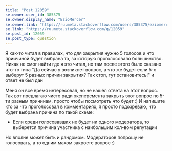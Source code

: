 ```yaml
---
title: "Post 12059"
se.owner.user_id: 385375
se.owner.display_name: "EzioMercer"
se.owner.link: "https://ru.meta.stackoverflow.com/users/385375/eziomercer"
se.link: "https://ru.meta.stackoverflow.com/q/12059"
se.post_id: 12059
se.post_type: question
---
```

<p>Я как-то читал в правилах, что для закрытия нужно 5 голосов и что приичиной будет выбрана та, за которую проголосовало большинство. Никак не смог найти где я это читал, но там после этого было сказано что-то типа &quot;Да сейчас у возникнет вопрос, а что же будет если 5-о выберут 5 разных причин закрытия? Так стоп, тут остановитесь!&quot; и ответ не был дан</p>
<p>Меня он всё время интересовал, но не нашёл ответа на этот вопрос. Так вот предлагаю чисто ради эксперемента закрыть этот вопрос по 5-ти разным причинам, просто чтобы посмотреть что будет :) И напишите кто за что проголосовал в комментариях, я просто подозреваю, что будет выбрана причина по такой схеме:</p>
<ul>
<li>Если среди голосовавших не будет ни одного модератора, то выберется причина участника с наибольшим кол-вом репутации</li>
</ul>
<p>Но вполне может быть и рандомом. Модераторов попрошу не голосовать, а то одним махом закроете вопрос :)</p>
